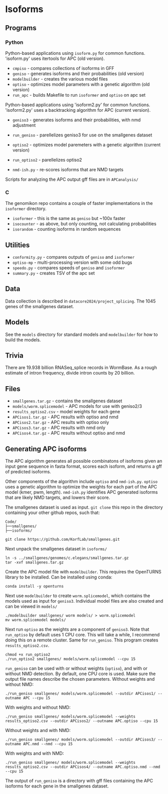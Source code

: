 # Isoforms

## Programs

### Python

Python-based applications using `isoform.py` for common functions.
'isoform.py' uses itertools for APC (old version).

-   `cmpiso` - compares collections of isoforms in GFF
-   `geniso` - generates isoforms and their probabilities (old version)
-   `modelbuilder` - creates the various model files
-   `optiso` - optimizes model parameters with a genetic algorithm (old
    version)
-   `run_apc` - builds Makefile to run `isoformer` and `optiso` on apc
    set

Python-based applications using 'isoform2.py' for common functions.
'isoform2.py' uses a backtracking algorithm for APC (current version).

-   `geniso3` - generates isoforms and their probabilities, with nmd
    adjustment

-   `run_geniso` - parellelizes geniso3 for use on the smallgenes
    dataset

-   `optiso2` - optimizes model paremeters with a genetic algorithm
    (current version)

-   `run_optiso2` - parellelizes optiso2

-   `nmd-ish.py` - re-scores isoforms that are NMD targets

Scripts for analyzing the APC output gff files are in `APCanalysis/`

### C

The genomikon repo contains a couple of faster implementations in the
`isoformer` directory.

-   `isoformer` - this is the same as `geniso` but \~100x faster
-   `isocounter` - as above, but only counting, not calculating
    probabilities
-   `isorandom` - counting isoforms in random sequences

## Utilities

-   `conformity.py` - compares outputs of `geniso` and `isoformer`
-   `optiso-mp` - multi-processing version with some odd bugs
-   `speedo.py` - compares speeds of `geniso` and `isoformer`
-   `summary.py` - creates TSV of the apc set

## Data

Data collection is described in `datacore2024/project_splicing`. The
1045 genes of the smallgenes dataset.

## Models

See the `models` directory for standard models and `modelbuilder` for
how to build the models.

## Trivia

There are 19.938 billion RNASeq_splice records in WormBase. As a rough
estimate of intron frequency, divide intron counts by 20 billion.

## Files

-   `smallgenes.tar.gz` - contains the smallgenes dataset
-   `models/worm.splicemodel` - APC models for use with geniso2/3
-   `results_optiso2.csv` - model weights for each gene
-   `APCisos1.tar.gz` - APC results with optiso and nmd
-   `APCisos2.tar.gz` - APC results with optiso only
-   `APCisos3.tar.gz` - APC results with nmd only
-   `APCisos4.tar.gz` - APC results without optiso and nmd

## Generating APC isoforms

The APC algorithm generates all possible combinatons of isoforms given
an input gene sequence in fasta format, scores each isoform, and returns
a gff of predicted isoforms.

Other components of the algorithm include `optiso` and `nmd-ish.py`. `optiso` 
uses a genetic algorithm to optimize the weights for each part of the APC 
model (kmer, pwm, length). `nmd-ish.py` identifies APC generated isoforms 
that are likely NMD targets, and lowers their score. 

The smallgenes dataset is used as input. `git clone` this repo in the directory
containing your other github repos, such that:
```
Code/
├──smallgenes/
├──isoforms/
```
```
git clone https://github.com/KorfLab/smallgenes.git
```
Next unpack the smallgenes dataset in `isoforms/`
```
ln -s ../smallgenes/genomes/c.elegans/smallgenes.tar.gz
tar -xvf smallgenes.tar.gz
```
Create the APC model file with `modelbuilder`. This requires the OpenTURNS library
to be installed. Can be installed using conda:
```
conda install -y openturns
```
Next use `modelbuilder` to create `worm.splicemodel`, which contains the models used 
as input for `geniso3`. Individual model files are also created and can be viewed in `models/`
```
./modelbuilder smallgenes/ worm models/ > worm.splicemodel
mv worm.splicemodel models/
```
Next run `optiso` as the weights are a component of `geniso3`. Note that `run_optiso` by 
default uses 1 CPU core. This will take a while, I recommend doing this on
a remote cluster. Same for `run_geniso`. This program creates `results_optiso2.csv`.
```
chmod +x run_optiso2
./run_optiso2 smallgenes/ models/worm.splicemodel --cpu 15
```
`run_geniso` can be used with or without weights (`optiso`), and with or without NMD
detection. By default, one CPU core is used. Make sure the output file names 
describe the chosen parameters.
Without weights and without NMD:
```         
./run_geniso smallgenes/ models/worm.splicemodel --outdir APCisos1/ --outname APC --cpu 15
```
With weights and without NMD:
```         
./run_geniso smallgenes/ models/worm.splicemodel --weights results_optiso2.csv --outdir APCisos2/ --outname APC.optiso --cpu 15
```
Without weights and with NMD:
```         
./run_geniso smallgenes/ models/worm.splicemodel --outdir APCisos3/ --outname APC.nmd --nmd --cpu 15
```
With weights and with NMD:
```         
./run_geniso smallgenes/ models/worm.splicemodel --weights results_optiso2.csv --outdir APCisos4/ --outname APC.optiso.nmd --nmd --cpu 15
```
The output of `run_geniso` is a directory with gff files containing the APC isoforms for each gene in the smallgenes dataset. 
